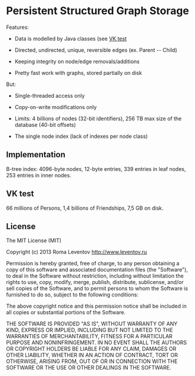 Persistent Structured Graph Storage
===================================

Features:

 - Data is modelled by Java classes (see [VK test](src/ru/leventov/psgs/test/vk/)
 
 - Directed, undirected, unique, reversible edges (ex. Parent -- Child)
 
 - Keeping integrity on node/edge removals/additions
 
 - Pretty fast work with graphs, stored partially on disk
 
 But:
 
  - Single-threaded access only
  
  - Copy-on-write modifications only
  
  - Limits: 4 billions of nodes (32-bit identifiers), 256 TB max size of the database (40-bit offsets)
  
  - The single node index (lack of indexes per node class)


Implementation
--------------

B-tree index: 4096-byte nodes, 12-byte entries, 339 entries in leaf nodes, 253 entries in inner nodes.


VK test
-------

66 millions of Persons, 1,4 billions of Friendships, 7,5 GB on disk.


License
-------

The MIT License (MIT)

Copyright (c) 2013 Roma Leventov <http://www.leventov.ru>

Permission is hereby granted, free of charge, to any person obtaining a copy
of this software and associated documentation files (the "Software"), to deal
in the Software without restriction, including without limitation the rights
to use, copy, modify, merge, publish, distribute, sublicense, and/or sell
copies of the Software, and to permit persons to whom the Software is
furnished to do so, subject to the following conditions:

The above copyright notice and this permission notice shall be included in
all copies or substantial portions of the Software.

THE SOFTWARE IS PROVIDED "AS IS", WITHOUT WARRANTY OF ANY KIND, EXPRESS OR
IMPLIED, INCLUDING BUT NOT LIMITED TO THE WARRANTIES OF MERCHANTABILITY,
FITNESS FOR A PARTICULAR PURPOSE AND NONINFRINGEMENT. IN NO EVENT SHALL THE
AUTHORS OR COPYRIGHT HOLDERS BE LIABLE FOR ANY CLAIM, DAMAGES OR OTHER
LIABILITY, WHETHER IN AN ACTION OF CONTRACT, TORT OR OTHERWISE, ARISING FROM,
OUT OF OR IN CONNECTION WITH THE SOFTWARE OR THE USE OR OTHER DEALINGS IN
THE SOFTWARE.
